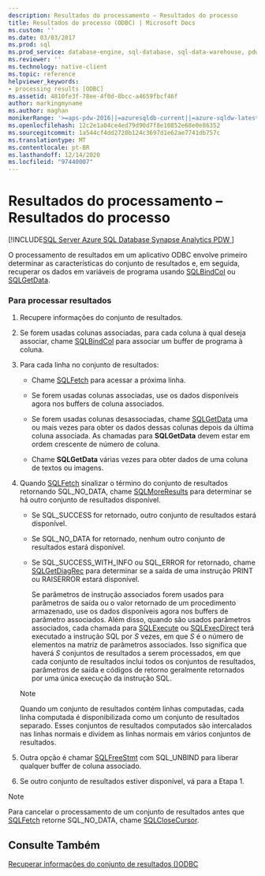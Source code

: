```yaml
---
description: Resultados do processamento – Resultados do processo
title: Resultados do processo (ODBC) | Microsoft Docs
ms.custom: ''
ms.date: 03/03/2017
ms.prod: sql
ms.prod_service: database-engine, sql-database, sql-data-warehouse, pdw
ms.reviewer: ''
ms.technology: native-client
ms.topic: reference
helpviewer_keywords:
- processing results [ODBC]
ms.assetid: 4810fe3f-78ee-4f0d-8bcc-a4659fbcf46f
author: markingmyname
ms.author: maghan
monikerRange: '>=aps-pdw-2016||=azuresqldb-current||=azure-sqldw-latest||>=sql-server-2016||>=sql-server-linux-2017||=azuresqldb-mi-current'
ms.openlocfilehash: 12c2e1a04ce4ed79d90d7f8e10852e68e0e86352
ms.sourcegitcommit: 1a544cf4dd2720b124c3697d1e62ae7741db757c
ms.translationtype: MT
ms.contentlocale: pt-BR
ms.lasthandoff: 12/14/2020
ms.locfileid: "97440007"
---
```

# <a name="processing-results---process-results"></a>Resultados do processamento – Resultados do processo
[!INCLUDE[SQL Server Azure SQL Database Synapse Analytics PDW ](../../includes/applies-to-version/sql-asdb-asdbmi-asa-pdw.md)]

O processamento de resultados em um aplicativo ODBC envolve primeiro determinar as características do conjunto de resultados e, em seguida, recuperar os dados em variáveis de programa usando [SQLBindCol](../../relational-databases/native-client-odbc-api/sqlbindcol.md) ou [SQLGetData](../../relational-databases/native-client-odbc-api/sqlgetdata.md).  
  
### <a name="to-process-results"></a>Para processar resultados  
  
1.  Recupere informações do conjunto de resultados.  
  
2.  Se forem usadas colunas associadas, para cada coluna à qual deseja associar, chame [SQLBindCol](../../relational-databases/native-client-odbc-api/sqlbindcol.md) para associar um buffer de programa à coluna.  
  
3.  Para cada linha no conjunto de resultados:  
  
    -   Chame [SQLFetch](../../odbc/reference/syntax/sqlfetch-function.md) para acessar a próxima linha.  
  
    -   Se forem usadas colunas associadas, use os dados disponíveis agora nos buffers de coluna associados.  
  
    -   Se forem usadas colunas desassociadas, chame [SQLGetData](../../relational-databases/native-client-odbc-api/sqlgetdata.md) uma ou mais vezes para obter os dados dessas colunas depois da última coluna associada. As chamadas para **SQLGetData** devem estar em ordem crescente de número de coluna.  
  
    -   Chame **SQLGetData** várias vezes para obter dados de uma coluna de textos ou imagens.  
  
4.  Quando [SQLFetch](../../odbc/reference/syntax/sqlfetch-function.md) sinalizar o término do conjunto de resultados retornando SQL_NO_DATA, chame [SQLMoreResults](../../relational-databases/native-client-odbc-api/sqlmoreresults.md) para determinar se há outro conjunto de resultados disponível.  
  
    -   Se SQL_SUCCESS for retornado, outro conjunto de resultados estará disponível.  
  
    -   Se SQL_NO_DATA for retornado, nenhum outro conjunto de resultados estará disponível.  
  
    -   Se SQL_SUCCESS_WITH_INFO ou SQL_ERROR for retornado, chame [SQLGetDiagRec](../../odbc/reference/syntax/sqlgetdiagrec-function.md) para determinar se a saída de uma instrução PRINT ou RAISERROR estará disponível.  
  
         Se parâmetros de instrução associados forem usados para parâmetros de saída ou o valor retornado de um procedimento armazenado, use os dados disponíveis agora nos buffers de parâmetro associados. Além disso, quando são usados parâmetros associados, cada chamada para [SQLExecute](../../odbc/reference/syntax/sqlexecute-function.md) ou [SQLExecDirect](../../odbc/reference/syntax/sqlexecdirect-function.md) terá executado a instrução SQL por *S* vezes, em que *S* é o número de elementos na matriz de parâmetros associados. Isso significa que haverá *S* conjuntos de resultados a serem processados, em que cada conjunto de resultados inclui todos os conjuntos de resultados, parâmetros de saída e códigos de retorno geralmente retornados por uma única execução da instrução SQL.  
  
    > [!NOTE]  
    >  Quando um conjunto de resultados contém linhas computadas, cada linha computada é disponibilizada como um conjunto de resultados separado. Esses conjuntos de resultados computados são intercalados nas linhas normais e dividem as linhas normais em vários conjuntos de resultados.  
  
5.  Outra opção é chamar [SQLFreeStmt](../../relational-databases/native-client-odbc-api/sqlfreestmt.md) com SQL_UNBIND para liberar qualquer buffer de coluna associado.  
  
6.  Se outro conjunto de resultados estiver disponível, vá para a Etapa 1.  

> [!NOTE]  
>  Para cancelar o processamento de um conjunto de resultados antes que [SQLFetch](../../odbc/reference/syntax/sqlfetch-function.md) retorne SQL_NO_DATA, chame [SQLCloseCursor](../../relational-databases/native-client-odbc-api/sqlclosecursor.md).  
  
## <a name="see-also"></a>Consulte Também  
[Recuperar informações do conjunto de resultados &#40;&#41;ODBC ](../../relational-databases/native-client-odbc-how-to/processing-results-retrieve-result-set-information.md)   
  
